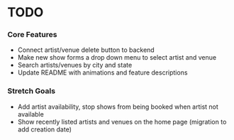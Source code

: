 # TODO

### Core Features

- Connect artist/venue delete button to backend
- Make new show forms a drop down menu to select artist and venue
- Search artists/venues by city and state
- Update README with animations and feature descriptions

### Stretch Goals

- Add artist availability, stop shows from being booked when artist not available
- Show recently listed artists and venues on the home page (migration to add creation date)
